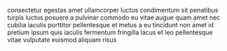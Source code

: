 consectetur egestas amet ullamcorper luctus condimentum sit penatibus turpis
luctus posuere a pulvinar commodo eu vitae augue quam amet nec cubilia iaculis
porttitor pellentesque et metus a eu tincidunt non amet id pretium ipsum quis
iaculis fermentum fringilla lacus et leo pellentesque vitae vulputate euismod
aliquam risus